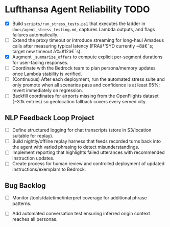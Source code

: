 ﻿# Lufthansa Agent Reliability TODO

- [x] Build `scripts/run_stress_tests.ps1` that executes the ladder in `docs/agent_stress_testing.md`, captures Lambda outputs, and flags failures automatically.
- [ ] Extend the proxy timeout or introduce streaming for long-haul Amadeus calls after measuring typical latency (FRAâ†’SYD currently ~8â€¯s; target new timeout â‰¥12â€¯s).
- [x] Augment `_summarize_offers` to compute explicit per-segment durations for user-facing responses.
- [ ] Coordinate with the Bedrock team to plan persona/memory updates once Lambda stability is verified.
- [ ] (Continuous) After each deployment, run the automated stress suite and only promote when all scenarios pass and confidence is at least 95%; revert immediately on regression.
- [ ] Backfill coordinates for airports missing from the OpenFlights dataset (~3.1k entries) so geolocation fallback covers every served city.

## NLP Feedback Loop Project
- [ ] Define structured logging for chat transcripts (store in S3/location suitable for replay).
- [ ] Build nightly/offline replay harness that feeds recorded turns back into the agent with varied phrasing to detect misunderstandings.
- [ ] Implement reporting that highlights failed utterances with recommended instruction updates.
- [ ] Create process for human review and controlled deployment of updated instructions/exemplars to Bedrock.

## Bug Backlog
- [ ] Monitor /tools/datetime/interpret coverage for additional phrase patterns.
- [ ] Add automated conversation test ensuring inferred origin context reaches all personas.

